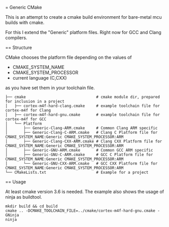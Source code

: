 = Generic CMake

This is an attempt to create a cmake build environment for bare-metal mcu
builds with cmake.

For this I extend the "Generic" platform files. Right now for GCC and Clang
compilers.

== Structure

CMake chooses the platform file depending on the values of
- CMAKE_SYSTEM_NAME
- CMAKE_SYSTEM_PROCESSOR
- current language (C,CXX)

as you have set them in your toolchain file.

```
├── cmake                               # cmake module dir, prepared for inclusion in a project
│   ├── cortex-m4f-hard-clang.cmake     # example toolchain file for cortex-m4f for Clang
│   ├── cortex-m4f-hard-gnu.cmake       # example toolchain file for cortex-m4f for GCC
│   └── Platform
│       ├── Generic-Clang-ARM.cmake     # Common Clang ARM specific
│       ├── Generic-Clang-C-ARM.cmake   # Clang C Platform file for CMAKE_SYSTEM_NAME:Generic CMAKE_SYSTEM_PROCESSOR:ARM
│       ├── Generic-Clang-CXX-ARM.cmake # Clang CXX Platform file for CMAKE_SYSTEM_NAME:Generic CMAKE_SYSTEM_PROCESSOR:ARM
│       ├── Generic-GNU-ARM.cmake       # Common GCC ARM specific
│       ├── Generic-GNU-C-ARM.cmake     # GCC C Platform file for CMAKE_SYSTEM_NAME:Generic CMAKE_SYSTEM_PROCESSOR:ARM
│       └── Generic-GNU-CXX-ARM.cmake   # GCC CXX Platform file for CMAKE_SYSTEM_NAME:Generic CMAKE_SYSTEM_PROCESSOR:ARM
└── CMakeLists.txt                      # Example for a project
```

== Usage

At least cmake version 3.6 is needed.
The example also shows the usage of ninja as buildtool.

```
mkdir build && cd build
cmake .. -DCMAKE_TOOLCHAIN_FILE=../cmake/cortex-m4f-hard-gnu.cmake -GNinja
ninja
```
